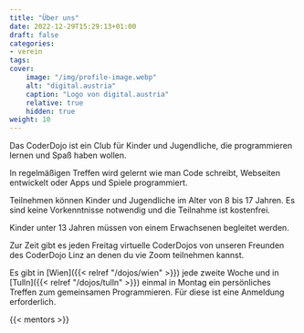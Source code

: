 ```yaml
---
title: "Über uns"
date: 2022-12-29T15:29:13+01:00
draft: false
categories:
- verein
tags:
cover:
    image: "/img/profile-image.webp"
    alt: "digital.austria"
    caption: "Logo von digital.austria"
    relative: true
    hidden: true
weight: 10
---
```


Das CoderDojo ist ein Club für Kinder und Jugendliche, die programmieren lernen und Spaß haben wollen.

In regelmäßigen Treffen wird gelernt wie man Code schreibt, Webseiten entwickelt oder Apps und Spiele programmiert.

Teilnehmen können Kinder und Jugendliche im Alter von 8 bis 17 Jahren. Es sind keine Vorkenntnisse notwendig und die Teilnahme ist kostenfrei.

Kinder unter 13 Jahren müssen von einem Erwachsenen begleitet werden.

Zur Zeit gibt es jeden Freitag virtuelle CoderDojos von unseren Freunden des CoderDojo Linz an denen du vie Zoom teilnehmen kannst.

Es gibt in [Wien]({{< relref "/dojos/wien" >}}) jede zweite Woche und in [Tulln]({{< relref "/dojos/tulln" >}}) einmal in Montag ein persönliches Treffen zum gemeinsamen Programmieren. Für diese ist eine Anmeldung erforderlich.

<!-- ![Logo von digital.austria](/img/logo.webp#center "Logo von digital.austria") -->

{{< mentors >}}